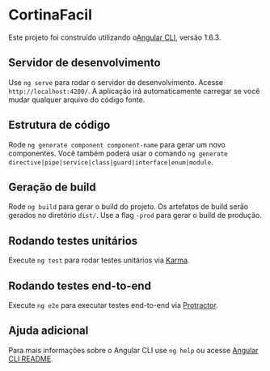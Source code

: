 # CortinaFacil

Este projeto foi construído utilizando o[Angular CLI](https://github.com/angular/angular-cli), versão 1.6.3.

## Servidor de desenvolvimento

Use `ng serve` para rodar o servidor de desenvolvimento. Acesse `http://localhost:4200/`. A aplicação irá automaticamente carregar se você mudar qualquer arquivo do código fonte.

## Estrutura de código

Rode `ng generate component component-name` para gerar um novo componentes. Você também poderá usar o comando `ng generate directive|pipe|service|class|guard|interface|enum|module`.

## Geração de build

Rode `ng build` para gerar o build do projeto. Os artefatos de build serão gerados no diretório `dist/`. Use a flag `-prod` para gerar o build de produção.

## Rodando testes unitários

Execute `ng test` para rodar testes unitários via [Karma](https://karma-runner.github.io).

## Rodando testes end-to-end

Execute `ng e2e` para executar testes end-to-end via [Protractor](http://www.protractortest.org/).

## Ajuda adicional

Para mais informações sobre o Angular CLI use `ng help` ou acesse [Angular CLI README](https://github.com/angular/angular-cli/blob/master/README.md).
